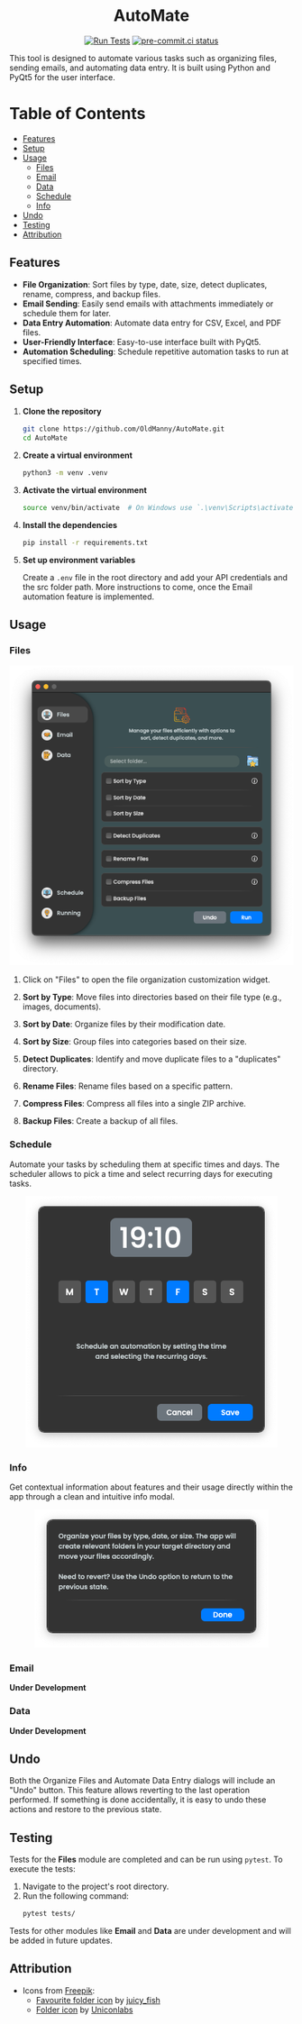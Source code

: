 <h1 align="center">AutoMate</h1>

<div align="center">

[![Run Tests](https://github.com/OldManny/AutoMate/actions/workflows/test.yml/badge.svg)](https://github.com/OldManny/AutoMate/actions/workflows/test.yml) [![pre-commit.ci status](https://results.pre-commit.ci/badge/github/OldManny/AutoMate/main.svg)](https://results.pre-commit.ci/latest/github/OldManny/AutoMate/main)

</div>

This tool is designed to automate various tasks such as organizing files, sending emails, and automating data entry. It is built using Python and PyQt5 for the user interface.

# Table of Contents

- [Features](#features)
- [Setup](#setup)
- [Usage](#usage)
  - [Files](#files)
  - [Email](#email)
  - [Data](#data)
  - [Schedule](#schedule)
  - [Info](#info)
- [Undo](#undo)
- [Testing](#testing)
- [Attribution](#attribution)


## Features

- **File Organization**: Sort files by type, date, size, detect duplicates, rename, compress, and backup files.
- **Email Sending**: Easily send emails with attachments immediately or schedule them for later.
- **Data Entry Automation**: Automate data entry for CSV, Excel, and PDF files.
- **User-Friendly Interface**: Easy-to-use interface built with PyQt5.
- **Automation Scheduling**: Schedule repetitive automation tasks to run at specified times.


## Setup

1. **Clone the repository**

    ```sh
    git clone https://github.com/OldManny/AutoMate.git
    cd AutoMate
    ```

2. **Create a virtual environment**

    ```sh
    python3 -m venv .venv
    ```

3. **Activate the virtual environment**

    ```sh
    source venv/bin/activate  # On Windows use `.\venv\Scripts\activate`
    ```

4. **Install the dependencies**

    ```sh
    pip install -r requirements.txt
    ```

5. **Set up environment variables**

    Create a `.env` file in the root directory and add your API credentials and the src folder path. More instructions to come, once the Email automation feature is implemented.



## Usage


### Files

<p align="center">
  <img src="images/OrganizeFiles.png" alt="Organize Files Dialog" />
</p>

1. Click on "Files" to open the file organization customization widget.

2. **Sort by Type**: Move files into directories based on their file type (e.g., images, documents).

3. **Sort by Date**: Organize files by their modification date.

4. **Sort by Size**: Group files into categories based on their size.

5. **Detect Duplicates**: Identify and move duplicate files to a "duplicates" directory.

6. **Rename Files**: Rename files based on a specific pattern.

7. **Compress Files**: Compress all files into a single ZIP archive.

8. **Backup Files**: Create a backup of all files.


### Schedule

Automate your tasks by scheduling them at specific times and days. The scheduler allows to pick a time and select recurring days for executing tasks.

<p align="center">
  <img src="images/ScheduleAutomation.png" alt="Schedule Automation Modal" />
</p>

### Info

Get contextual information about features and their usage directly within the app through a clean and intuitive info modal.

<p align="center">
  <img src="images/InfoModal.png" alt="Info Modal Example" />
</p>

### Email

**Under Development**


### Data

**Under Development**


## Undo

Both the Organize Files and Automate Data Entry dialogs will include an "Undo" button. This feature allows reverting to the last operation performed. If something is done accidentally, it is easy to undo these actions and restore to the previous state.


## Testing

Tests for the **Files** module are completed and can be run using `pytest`. To execute the tests:

1. Navigate to the project's root directory.
2. Run the following command:
    ```sh
    pytest tests/
    ```

Tests for other modules like **Email** and **Data** are under development and will be added in future updates.


## Attribution


- Icons from [Freepik](https://www.freepik.com/):
    - [Favourite folder icon](https://www.freepik.com/icon/favourite-folder_11471618#fromView=search&page=1&position=42&uuid=622cae6d-d6fe-404e-b11b-ecc936850666) by [juicy_fish](https://www.freepik.com/author/juicy-fish/icons)
    - [Folder icon](https://www.freepik.com/icon/folder_5656334#fromView=search&page=2&position=44&uuid=cdb3aadb-5903-44e2-9587-04d09fab2e19) by [Uniconlabs](https://www.freepik.com/author/batitok/icons)
